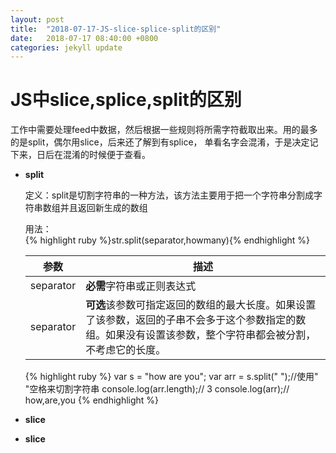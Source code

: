 ```yaml
---
layout: post
title:  "2018-07-17-JS-slice-splice-split的区别"
date:   2018-07-17 08:40:00 +0800
categories: jekyll update
---
```

<h1>JS中slice,splice,split的区别</h1>
<p>工作中需要处理feed中数据，然后根据一些规则将所需字符截取出来。用的最多的是split，偶尔用slice，后来还了解到有splice， 单看名字会混淆，于是决定记下来，日后在混淆的时候便于查看。</p>
<ul>
	<li>
		<p><strong>split</strong></p>
		<p>定义：split是切割字符串的一种方法，该方法主要用于把一个字符串分割成字符串数组并且返回新生成的数组</p>
		<p>用法：<br>
		{% highlight ruby %}str.split(separator,howmany){% endhighlight %}</p>
		<table>
			<thead>
				<th>参数</th>
				<th>描述</th>
			</thead>
			<tbody>
				<tr>
					<td>separator</td>
					<td><strong>必需</strong>字符串或正则表达式</td>
				</tr>
				<tr>
					<td>separator</td>
					<td><strong>可选</strong>该参数可指定返回的数组的最大长度。如果设置了该参数，返回的子串不会多于这个参数指定的数组。如果没有设置该参数，整个字符串都会被分割，不考虑它的长度。</td>
				</tr>
			</tbody>
		</table>
		{% highlight ruby %}
		var s = "how are you";
		var arr = s.split(" ");//使用" "空格来切割字符串
		console.log(arr.length);// 3
		console.log(arr);// how,are,you
		{% endhighlight %}
	</li>
	<li>
		<p><strong>slice</strong></p><strong></strong>
		<p></p>
	</li>
	<li>
		<p><strong>slice</strong></p><strong></strong>
		<p></p>
	</li>
</ul>


[jekyll-docs]: https://jekyllrb.com/docs/home
[jekyll-gh]:   https://github.com/jekyll/jekyll
[jekyll-talk]: https://talk.jekyllrb.com/
